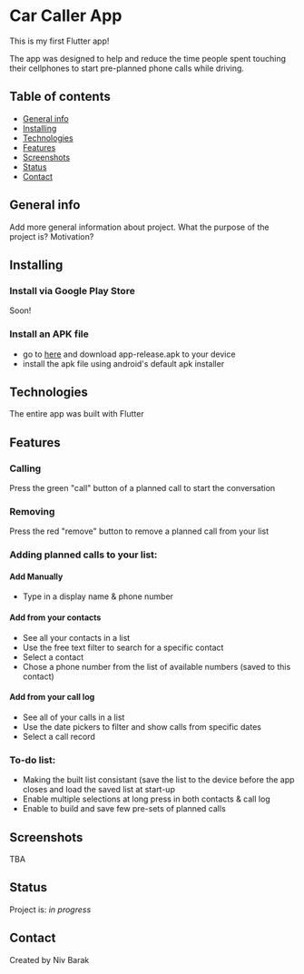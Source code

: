 # Car Caller App
This is my first Flutter app!

The app was designed to help and reduce the time people spent touching their cellphones to start pre-planned phone calls while driving.

## Table of contents
* [General info](#general-info)
* [Installing](#installing)
* [Technologies](#technologies)
* [Features](#features)
* [Screenshots](#screenshots)
* [Status](#status)
* [Contact](#contact)

## General info
Add more general information about project. What the purpose of the project is? Motivation?

## Installing
### Install via Google Play Store
Soon!

### Install an APK file
* go to [here](https://github.com/nivb121/Car-Caller-App/tree/main/build/app/outputs/apk/release) and download app-release.apk to your device
* install the apk file using android's default apk installer


## Technologies
The entire app was built with Flutter

## Features
### Calling
Press the green "call" button of a planned call to start the conversation

### Removing
Press the red "remove" button to remove a planned call from your list

### Adding planned calls to your list:
#### Add Manually
   *  Type in a display name & phone number

#### Add from your contacts
   * See all your contacts in a list
   * Use the free text filter to search for a specific contact
   * Select a contact 
   * Chose a phone number from the list of available numbers (saved to this contact)

#### Add from your call log
   * See all of your calls in a list
   * Use the date pickers to filter and show calls from specific dates
   * Select a call record

### To-do list:
* Making the built list consistant (save the list to the device before the app closes and load the saved list at start-up
* Enable multiple selections at long press in both contacts & call log
* Enable to build and save few pre-sets of planned calls

## Screenshots
TBA

## Status
Project is: _in progress_

## Contact
Created by Niv Barak
